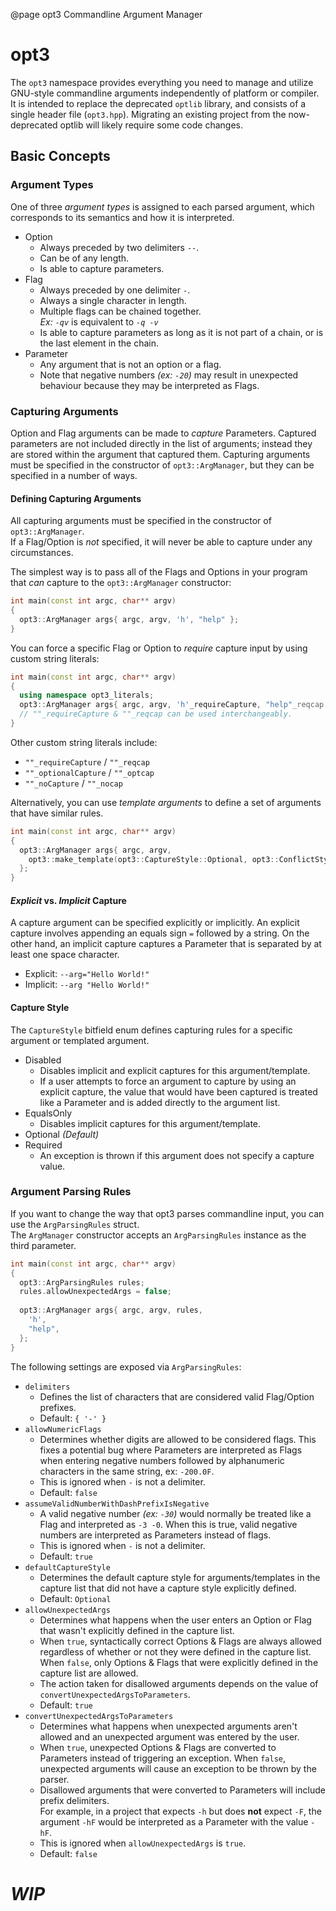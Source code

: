 @page opt3 Commandline Argument Manager

# opt3

The `opt3` namespace provides everything you need to manage and utilize GNU-style commandline arguments independently of platform or compiler.  
It is intended to replace the deprecated `optlib` library, and consists of a single header file (`opt3.hpp`).
Migrating an existing project from the now-deprecated optlib will likely require some code changes.

## Basic Concepts

### Argument Types

One of three *argument types* is assigned to each parsed argument, which corresponds to its semantics and how it is interpreted.  

- Option  
  - Always preceded by two delimiters `--`.
  - Can be of any length.
  - Is able to capture parameters.
- Flag  
  - Always preceded by one delimiter `-`.
  - Always a single character in length.
  - Multiple flags can be chained together.  
    *Ex: `-qv`* is equivalent to *`-q -v`*
  - Is able to capture parameters as long as it is not part of a chain, or is the last element in the chain.
- Parameter  
  - Any argument that is not an option or a flag.
  - Note that negative numbers *(ex: `-20`)* may result in unexpected behaviour because they may be interpreted as Flags.

### Capturing Arguments

Option and Flag arguments can be made to *capture* Parameters. Captured parameters are not included directly in the list of arguments; instead they are stored within the argument that captured them.
Capturing arguments must be specified in the constructor of `opt3::ArgManager`, but they can be specified in a number of ways.

#### Defining Capturing Arguments
All capturing arguments must be specified in the constructor of `opt3::ArgManager`.  
If a Flag/Option is *not* specified, it will never be able to capture under any circumstances.

The simplest way is to pass all of the Flags and Options in your program that *can* capture to the `opt3::ArgManager` constructor:  
```cpp
int main(const int argc, char** argv)
{
  opt3::ArgManager args{ argc, argv, 'h', "help" };
}
```
You can force a specific Flag or Option to *require* capture input by using custom string literals:
```cpp
int main(const int argc, char** argv)
{
  using namespace opt3_literals;
  opt3::ArgManager args{ argc, argv, 'h'_requireCapture, "help"_reqcap };
  // ""_requireCapture & ""_reqcap can be used interchangeably.
}
```
Other custom string literals include:
- `""_requireCapture` / `""_reqcap`
- `""_optionalCapture` / `""_optcap`
- `""_noCapture` / `""_nocap`

Alternatively, you can use *template arguments* to define a set of arguments that have similar rules.
```cpp
int main(const int argc, char** argv)
{
  opt3::ArgManager args{ argc, argv,
    opt3::make_template(opt3::CaptureStyle::Optional, opt3::ConflictStyle::, 'h', "help")
  };
}
```

#### *Explicit* vs. *Implicit* Capture

A capture argument can be specified explicitly or implicitly. An explicit capture involves appending an equals sign `=` followed by a string. On the other hand, an implicit capture captures a Parameter that is separated by at least one space character.  
- Explicit: `--arg="Hello World!"`  
- Implicit: `--arg "Hello World!"`  

#### Capture Style
The `CaptureStyle` bitfield enum defines capturing rules for a specific argument or templated argument.

- Disabled  
  - Disables implicit and explicit captures for this argument/template.
  - If a user attempts to force an argument to capture by using an explicit capture, the value that would have been captured is treated like a Parameter and is added directly to the argument list.
- EqualsOnly  
  - Disables implicit captures for this argument/template.
- Optional *(Default)*
- Required  
  - An exception is thrown if this argument does not specify a capture value.

### Argument Parsing Rules

If you want to change the way that opt3 parses commandline input, you can use the `ArgParsingRules` struct.  
The `ArgManager` constructor accepts an `ArgParsingRules` instance as the third parameter.
```cpp
int main(const int argc, char** argv)
{
  opt3::ArgParsingRules rules;
  rules.allowUnexpectedArgs = false;
  
  opt3::ArgManager args{ argc, argv, rules,
    'h',
    "help",
  };
}
```

The following settings are exposed via `ArgParsingRules`:

- `delimiters`
  - Defines the list of characters that are considered valid Flag/Option prefixes.
  - Default: `{ '-' }`
- `allowNumericFlags`  
  - Determines whether digits are allowed to be considered flags. This fixes a potential bug where Parameters are interpreted as Flags when entering negative numbers followed by alphanumeric characters in the same string, ex: `-200.0F`.
  - This is ignored when `-` is not a delimiter.
  - Default: `false`
- `assumeValidNumberWithDashPrefixIsNegative`
  - A valid negative number *(ex: `-30`)* would normally be treated like a Flag and interpreted as `-3 -0`. When this is true, valid negative numbers are interpreted as Parameters instead of flags.
  - This is ignored when `-` is not a delimiter.
  - Default: `true`
- `defaultCaptureStyle`
  - Determines the default capture style for arguments/templates in the capture list that did not have a capture style explicitly defined.
  - Default: `Optional`
- `allowUnexpectedArgs`
  - Determines what happens when the user enters an Option or Flag that wasn't explicitly defined in the capture list.
  - When `true`, syntactically correct Options & Flags are always allowed regardless of whether or not they were defined in the capture list. When `false`, only Options & Flags that were explicitly defined in the capture list are allowed.
  - The action taken for disallowed arguments depends on the value of `convertUnexpectedArgsToParameters`.
  - Default: `true`
- `convertUnexpectedArgsToParameters`
  - Determines what happens when unexpected arguments aren't allowed and an unexpected argument was entered by the user.
  - When `true`, unexpected Options & Flags are converted to Parameters instead of triggering an exception. When `false`, unexpected arguments will cause an exception to be thrown by the parser.
  - Disallowed arguments that were converted to Parameters will include prefix delimiters.  
    For example, in a project that expects `-h` but does **not** expect `-F`, the argument `-hF` would be interpreted as a Parameter with the value `-hF`.
  - This is ignored when `allowUnexpectedArgs` is `true`.
  - Default: `false`

# *WIP*
